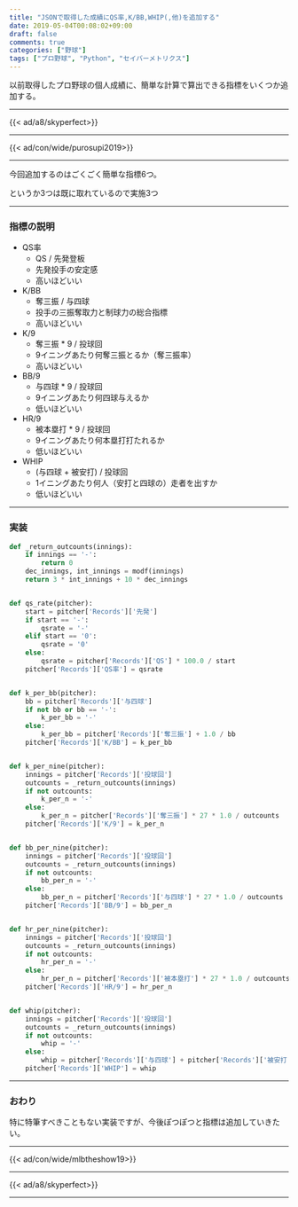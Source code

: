 ```yaml
---
title: "JSONで取得した成績にQS率,K/BB,WHIP(,他)を追加する"
date: 2019-05-04T00:08:02+09:00
draft: false
comments: true
categories: ["野球"]
tags: ["プロ野球", "Python", "セイバーメトリクス"]
---
```


以前取得したプロ野球の個人成績に、簡単な計算で算出できる指標をいくつか追加する。

<!--more-->

---

{{< ad/a8/skyperfect>}}

---

{{< ad/con/wide/purosupi2019>}}

---

今回追加するのはごくごく簡単な指標6つ。

というか3つは既に取れているので実施3つ

---

### 指標の説明

- QS率
    - QS / 先発登板
    - 先発投手の安定感
    - 高いほどいい
- K/BB
    - 奪三振 / 与四球
    - 投手の三振奪取力と制球力の総合指標
    - 高いほどいい
- K/9
    - 奪三振 * 9 / 投球回
    - 9イニングあたり何奪三振とるか（奪三振率）
    - 高いほどいい
- BB/9
    - 与四球 * 9 / 投球回
    - 9イニングあたり何四球与えるか
    - 低いほどいい
- HR/9
    - 被本塁打 * 9 / 投球回
    - 9イニングあたり何本塁打打たれるか
    - 低いほどいい
- WHIP
    - (与四球 + 被安打) / 投球回
    - 1イニングあたり何人（安打と四球の）走者を出すか
    - 低いほどいい

---

### 実装

```py:sabr.py
def _return_outcounts(innings):
    if innings == '-':
        return 0
    dec_innings, int_innings = modf(innings)
    return 3 * int_innings + 10 * dec_innings


def qs_rate(pitcher):
    start = pitcher['Records']['先発']
    if start == '-':
        qsrate = '-'
    elif start == '0':
        qsrate = '0'
    else:
        qsrate = pitcher['Records']['QS'] * 100.0 / start
    pitcher['Records']['QS率'] = qsrate


def k_per_bb(pitcher):
    bb = pitcher['Records']['与四球']
    if not bb or bb == '-':
        k_per_bb = '-'
    else:
        k_per_bb = pitcher['Records']['奪三振'] + 1.0 / bb
    pitcher['Records']['K/BB'] = k_per_bb


def k_per_nine(pitcher):
    innings = pitcher['Records']['投球回']
    outcounts = _return_outcounts(innings)
    if not outcounts:
        k_per_n = '-'
    else:
        k_per_n = pitcher['Records']['奪三振'] * 27 * 1.0 / outcounts
    pitcher['Records']['K/9'] = k_per_n


def bb_per_nine(pitcher):
    innings = pitcher['Records']['投球回']
    outcounts = _return_outcounts(innings)
    if not outcounts:
        bb_per_n = '-'
    else:
        bb_per_n = pitcher['Records']['与四球'] * 27 * 1.0 / outcounts
    pitcher['Records']['BB/9'] = bb_per_n


def hr_per_nine(pitcher):
    innings = pitcher['Records']['投球回']
    outcounts = _return_outcounts(innings)
    if not outcounts:
        hr_per_n = '-'
    else:
        hr_per_n = pitcher['Records']['被本塁打'] * 27 * 1.0 / outcounts
    pitcher['Records']['HR/9'] = hr_per_n


def whip(pitcher):
    innings = pitcher['Records']['投球回']
    outcounts = _return_outcounts(innings)
    if not outcounts:
        whip = '-'
    else:
        whip = pitcher['Records']['与四球'] + pitcher['Records']['被安打'] / outcounts
    pitcher['Records']['WHIP'] = whip
```

---

### おわり

特に特筆すべきこともない実装ですが、今後ぽつぽつと指標は追加していきたい。

---

{{< ad/con/wide/mlbtheshow19>}}

---

{{< ad/a8/skyperfect>}}

---